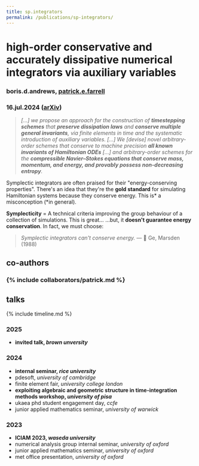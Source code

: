 ```yaml
---
title: sp.integrators
permalink: /publications/sp-integrators/
---
```


# high-order conservative and accurately dissipative numerical integrators via auxiliary variables

### boris.d.andrews, [patrick.e.farrell](https://pefarrell.org/)

### 16.jul.2024 ([arXiv](https://doi.org/10.48550/arXiv.2407.11904))

> *[...] we propose an approach for the construction of **timestepping schemes** that **preserve dissipation laws** and **conserve multiple general invariants**, via finite elements in time and the systematic introduction of auxiliary variables. [...] We [devise] novel arbitrary-order schemes that conserve to machine precision **all known invariants of Hamiltonian ODEs** [...] and arbitrary-order schemes for the **compressible Navier–Stokes equations that conserve mass, momentum, and energy, and provably possess non-decreasing entropy**.*

Symplectic integrators are often praised for their "energy-conserving properties". There's an idea that they're the **gold standard** for simulating Hamiltonian systems because they conserve energy.
This is* a misconception (*in general).

**Symplecticity** = A technical criteria improving the group behaviour of a collection of simulations. This is great…
…but, it **doesn't guarantee energy conservation**.
In fact, we must choose:
> *Symplectic integrators can't conserve energy.*
— 📄 Ge, Marsden (1988)

## co-authors

### {% include collaborators/patrick.md %}

## talks

{% include timeline.md %}

<div class="timeline">
  <div class="outer">
    <div class="card">
      <div class="info">
        <h3 class="title">2025</h3>
        <p><ul>
          <li><strong>invited talk, <em>brown unversity</em></strong></li>
        </ul></p>
      </div>
    </div>
    <div class="card">
      <div class="info">
        <h3 class="title">2024</h3>
        <p><ul>
          <li><strong>internal seminar, <em>rice university</em></strong></li>
          <li>pdesoft, <em>university of cambridge</em></li>
          <li>finite element fair, <em>university college london</em></li>
          <li><strong>exploiting algebraic and geometric structure in time-integration methods workshop, <em>university of pisa</em></strong></li>
          <li>ukaea phd student engagement day, <em>ccfe</em></li>
          <li>junior applied mathematics seminar, <em>university of warwick</em></li>
        </ul></p>
      </div>
    </div>
    <div class="card">
      <div class="info">
        <h3 class="title">2023</h3>
        <p><ul>
          <li><strong>ICIAM 2023, <em>waseda university</em></strong></li>
          <li>numerical analysis group internal seminar, <em>university of oxford</em></li>
          <li>junior applied mathematics seminar, <em>university of oxford</em></li>
          <li>met office presentation, <em>university of oxford</em></li>
        </ul></p>
      </div>
    </div>
  </div>
</div>
